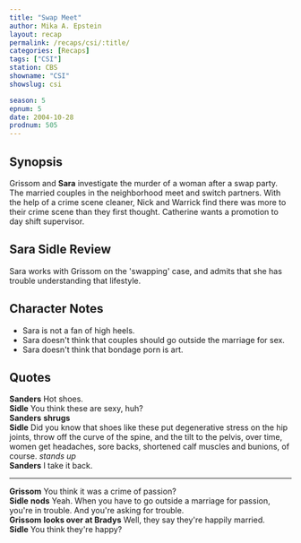 ```yaml
---
title: "Swap Meet"
author: Mika A. Epstein
layout: recap
permalink: /recaps/csi/:title/
categories: [Recaps]
tags: ["CSI"]
station: CBS
showname: "CSI"
showslug: csi

season: 5  
epnum: 5 
date: 2004-10-28
prodnum: 505 
---
```


## Synopsis

Grissom and **Sara** investigate the murder of a woman after a swap party. The married couples in the neighborhood meet and switch partners. With the help of a crime scene cleaner, Nick and Warrick find there was more to their crime scene than they first thought. Catherine wants a promotion to day shift supervisor.

## Sara Sidle Review

Sara works with Grissom on the 'swapping' case, and admits that she has trouble understanding that lifestyle.

## Character Notes

* Sara is not a fan of high heels.  
* Sara doesn't think that couples should go outside the marriage for sex.  
* Sara doesn't think that bondage porn is art.

## Quotes

**Sanders** Hot shoes.  
**Sidle** You think these are sexy, huh?  
**Sanders** __shrugs__  
**Sidle** Did you know that shoes like these put degenerative stress on the hip joints, throw off the curve of the spine, and the tilt to the pelvis, over time, women get headaches, sore backs, shortened calf muscles and bunions, of course. _stands up_  
**Sanders** I take it back.  

- - -

**Grissom** You think it was a crime of passion?  
**Sidle** __nods__ Yeah. When you have to go outside a marriage for passion, you're in trouble. And you're asking for trouble.  
**Grissom** __looks over at Bradys__ Well, they say they're happily married.  
**Sidle** You think they're happy?